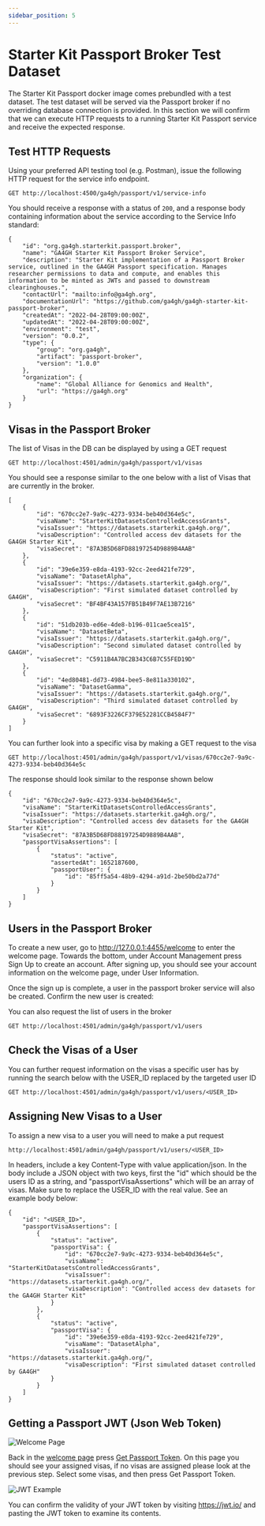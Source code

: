 ```yaml
---
sidebar_position: 5
---
```


# Starter Kit Passport Broker Test Dataset

The Starter Kit Passport docker image comes prebundled with a test dataset. The test dataset will be served via the Passport broker if no overriding database connection is provided. In this section we will confirm that we can execute HTTP requests to a running Starter Kit Passport service and receive the expected response.

## Test HTTP Requests

Using your preferred API testing tool (e.g. Postman), issue the following HTTP request for the service info endpoint.
```
GET http://localhost:4500/ga4gh/passport/v1/service-info
```

You should receive a response with a status of `200`, and a response body containing information about the service according to the Service Info standard:
```
{
    "id": "org.ga4gh.starterkit.passport.broker",
    "name": "GA4GH Starter Kit Passport Broker Service",
    "description": "Starter Kit implementation of a Passport Broker service, outlined in the GA4GH Passport specification. Manages researcher permissions to data and compute, and enables this information to be minted as JWTs and passed to downstream clearinghouses.",
    "contactUrl": "mailto:info@ga4gh.org",
    "documentationUrl": "https://github.com/ga4gh/ga4gh-starter-kit-passport-broker",
    "createdAt": "2022-04-28T09:00:00Z",
    "updatedAt": "2022-04-28T09:00:00Z",
    "environment": "test",
    "version": "0.0.2",
    "type": {
        "group": "org.ga4gh",
        "artifact": "passport-broker",
        "version": "1.0.0"
    },
    "organization": {
        "name": "Global Alliance for Genomics and Health",
        "url": "https://ga4gh.org"
    }
}
```

## Visas in the Passport Broker

The list of Visas in the DB can be displayed by using a GET request

```
GET http://localhost:4501/admin/ga4gh/passport/v1/visas
```

You should see a response similar to the one below with a list of Visas that are currently in the broker. 

```
[
    {
        "id": "670cc2e7-9a9c-4273-9334-beb40d364e5c",
        "visaName": "StarterKitDatasetsControlledAccessGrants",
        "visaIssuer": "https://datasets.starterkit.ga4gh.org/",
        "visaDescription": "Controlled access dev datasets for the GA4GH Starter Kit",
        "visaSecret": "87A3B5D68FD88197254D9889B4AAB"
    },
    {
        "id": "39e6e359-e8da-4193-92cc-2eed421fe729",
        "visaName": "DatasetAlpha",
        "visaIssuer": "https://datasets.starterkit.ga4gh.org/",
        "visaDescription": "First simulated dataset controlled by GA4GH",
        "visaSecret": "BF4BF43A157FB51B49F7AE13B7216"
    },
    {
        "id": "51db203b-ed6e-4de8-b196-011cae5cea15",
        "visaName": "DatasetBeta",
        "visaIssuer": "https://datasets.starterkit.ga4gh.org/",
        "visaDescription": "Second simulated dataset controlled by GA4GH",
        "visaSecret": "C5911B4A7BC2B343C6B7C55FED19D"
    },
    {
        "id": "4ed80481-dd73-4984-bee5-8e811a330102",
        "visaName": "DatasetGamma",
        "visaIssuer": "https://datasets.starterkit.ga4gh.org/",
        "visaDescription": "Third simulated dataset controlled by GA4GH",
        "visaSecret": "6893F3226CF379E52281CCB4584F7"
    }
]
```

You can further look into a specific visa by making a GET request to the visa

```
GET http://localhost:4501/admin/ga4gh/passport/v1/visas/670cc2e7-9a9c-4273-9334-beb40d364e5c
```

The response should look similar to the response shown below

```
{
    "id": "670cc2e7-9a9c-4273-9334-beb40d364e5c",
    "visaName": "StarterKitDatasetsControlledAccessGrants",
    "visaIssuer": "https://datasets.starterkit.ga4gh.org/",
    "visaDescription": "Controlled access dev datasets for the GA4GH Starter Kit",
    "visaSecret": "87A3B5D68FD88197254D9889B4AAB",
    "passportVisaAssertions": [
        {
            "status": "active",
            "assertedAt": 1652187600,
            "passportUser": {
                "id": "85ff5a54-48b9-4294-a91d-2be50bd2a77d"
            }
        }
    ]
}
```

## Users in the Passport Broker

To create a new user, go to http://127.0.0.1:4455/welcome to enter the welcome page.
Towards the bottom, under Account Management press Sign Up to create an account.
After signing up, you should see your account information on the welcome page, under User Information.

Once the sign up is complete, a user in the passport broker service will also be created. Confirm the new user is created:

You can also request the list of users in the broker 

```
GET http://localhost:4501/admin/ga4gh/passport/v1/users
```
## Check the Visas of a User

You can further request information on the visas a specific user has by running the search below with the USER_ID replaced by the targeted user ID
```
GET http://localhost:4501/admin/ga4gh/passport/v1/users/<USER_ID>
```

## Assigning New Visas to a User

To assign a new visa to a user you will need to make a put request
```
http://localhost:4501/admin/ga4gh/passport/v1/users/<USER_ID>
```
In headers, include a key Content-Type with value application/json. In the body include a JSON object with two keys, first the "id" which should be the users ID as a string, and "passportVisaAssertions" which will be an array of visas. Make sure to replace the USER_ID with the real value. See an example body below:
```
{
    "id": "<USER_ID>",
    "passportVisaAssertions": [
        {
            "status": "active",
            "passportVisa": {
                "id": "670cc2e7-9a9c-4273-9334-beb40d364e5c",
                "visaName": "StarterKitDatasetsControlledAccessGrants",
                "visaIssuer": "https://datasets.starterkit.ga4gh.org/",
                "visaDescription": "Controlled access dev datasets for the GA4GH Starter Kit"
            }
        },
        {
            "status": "active",
            "passportVisa": {
                "id": "39e6e359-e8da-4193-92cc-2eed421fe729",
                "visaName": "DatasetAlpha",
                "visaIssuer": "https://datasets.starterkit.ga4gh.org/",
                "visaDescription": "First simulated dataset controlled by GA4GH"
            }
        }
    ]
}
```

## Getting a Passport JWT (Json Web Token)

![Welcome Page](../../../static/img/welcome_page.png)

Back in the [welcome page](http://127.0.0.1:4455/welcome) press [Get Passport Token](http://127.0.0.1:4455/passport). On this page you should see your assigned visas, if no visas are assigned please look at the previous step. Select some visas, and then press Get Passport Token.

![JWT Example](../../../static/img/jwt_example.png)

You can confirm the validity of your JWT token by visiting https://jwt.io/ and pasting the JWT token to examine its contents.

